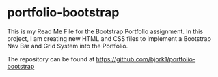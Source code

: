 # portfolio-bootstrap


This is my Read Me File for the Bootstrap Portfolio assignment. In this project, I am creating new HTML and CSS files to implement a Bootstrap Nav Bar and Grid System into the Portfolio. 

The repository can be found at https://github.com/bjork1/portfolio-bootstrap